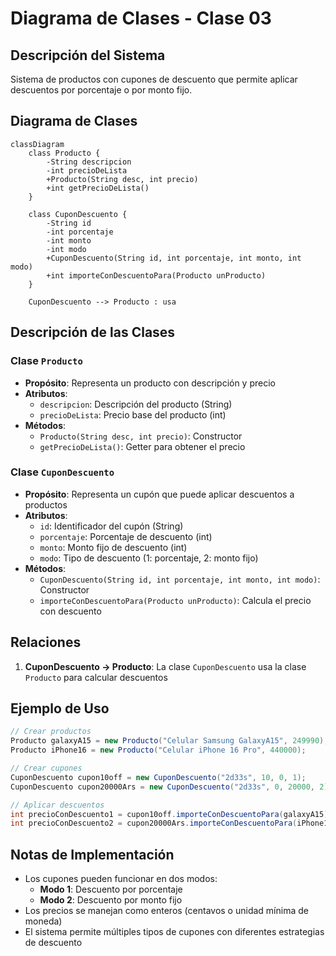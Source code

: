 # Diagrama de Clases - Clase 03

## Descripción del Sistema
Sistema de productos con cupones de descuento que permite aplicar descuentos por porcentaje o por monto fijo.

## Diagrama de Clases

```mermaid
classDiagram
    class Producto {
        -String descripcion
        -int precioDeLista
        +Producto(String desc, int precio)
        +int getPrecioDeLista()
    }
    
    class CuponDescuento {
        -String id
        -int porcentaje
        -int monto
        -int modo
        +CuponDescuento(String id, int porcentaje, int monto, int modo)
        +int importeConDescuentoPara(Producto unProducto)
    }
    
    CuponDescuento --> Producto : usa
```

## Descripción de las Clases

### Clase `Producto`
- **Propósito**: Representa un producto con descripción y precio
- **Atributos**:
  - `descripcion`: Descripción del producto (String)
  - `precioDeLista`: Precio base del producto (int)
- **Métodos**:
  - `Producto(String desc, int precio)`: Constructor
  - `getPrecioDeLista()`: Getter para obtener el precio

### Clase `CuponDescuento`
- **Propósito**: Representa un cupón que puede aplicar descuentos a productos
- **Atributos**:
  - `id`: Identificador del cupón (String)
  - `porcentaje`: Porcentaje de descuento (int)
  - `monto`: Monto fijo de descuento (int)
  - `modo`: Tipo de descuento (1: porcentaje, 2: monto fijo)
- **Métodos**:
  - `CuponDescuento(String id, int porcentaje, int monto, int modo)`: Constructor
  - `importeConDescuentoPara(Producto unProducto)`: Calcula el precio con descuento

## Relaciones

1. **CuponDescuento → Producto**: La clase `CuponDescuento` usa la clase `Producto` para calcular descuentos

## Ejemplo de Uso

```java
// Crear productos
Producto galaxyA15 = new Producto("Celular Samsung GalaxyA15", 249990);
Producto iPhone16 = new Producto("Celular iPhone 16 Pro", 440000);

// Crear cupones
CuponDescuento cupon10off = new CuponDescuento("2d33s", 10, 0, 1);      // 10% descuento
CuponDescuento cupon20000Ars = new CuponDescuento("2d33s", 0, 20000, 2); // $20000 descuento

// Aplicar descuentos
int precioConDescuento1 = cupon10off.importeConDescuentoPara(galaxyA15);
int precioConDescuento2 = cupon20000Ars.importeConDescuentoPara(iPhone16);
```

## Notas de Implementación

- Los cupones pueden funcionar en dos modos:
  - **Modo 1**: Descuento por porcentaje
  - **Modo 2**: Descuento por monto fijo
- Los precios se manejan como enteros (centavos o unidad mínima de moneda)
- El sistema permite múltiples tipos de cupones con diferentes estrategias de descuento
